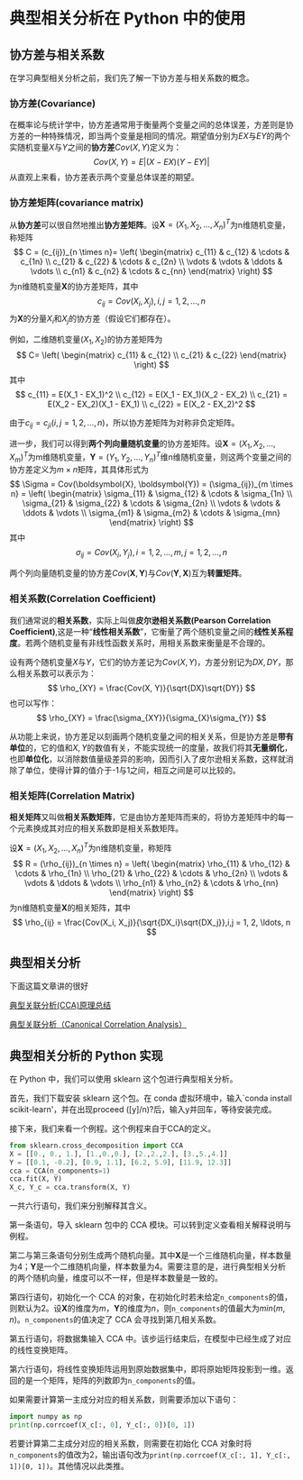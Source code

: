 # 典型相关分析在 Python 中的使用

## 协方差与相关系数

在学习典型相关分析之前，我们先了解一下协方差与相关系数的概念。

### 协方差(Covariance)

在概率论与统计学中，协方差通常用于衡量两个变量之间的总体误差，方差则是协方差的一种特殊情况，即当两个变量是相同的情况。期望值分别为$EX$与$EY$的两个实随机变量$X$与$Y$之间的**协方差**$Cov(X,Y)$定义为：
$$
Cov(X,Y) = E|(X-EX)(Y-EY)|
$$
从直观上来看，协方差表示两个变量总体误差的期望。

### 协方差矩阵(covariance matrix)

从**协方差**可以很自然地推出**协方差矩阵**。设$\boldsymbol{X}=(X_1,X_2,\ldots,X_n)^T$为n维随机变量，称矩阵
$$
C = (c_{ij})_{n \times n}=
\left(
    \begin{matrix}
    c_{11} & c_{12} & \cdots & c_{1n} \\
    c_{21} & c_{22} & \cdots & c_{2n} \\
    \vdots & \vdots & \ddots & \vdots \\
    c_{n1} & c_{n2} & \cdots & c_{nn}
    \end{matrix}
\right)
$$
为n维随机变量$\boldsymbol{X}$的协方差矩阵，其中
$$
c_{ij} = Cov(X_i, X_j), i,j = 1, 2, \ldots, n
$$
为$\boldsymbol{X}$的分量$X_i$和$X_j$的协方差（假设它们都存在）。

例如，二维随机变量$(X_1, X_2)$的协方差矩阵为
$$
C=
\left(
    \begin{matrix}
    c_{11} & c_{12} \\
    c_{21} & c_{22}
    \end{matrix}
\right)
$$
其中
$$
c_{11} = E(X_1 - EX_1)^2 \\
c_{12} = E(X_1 - EX_1)(X_2 - EX_2) \\
c_{21} = E(X_2 - EX_2)(X_1 - EX_1) \\
c_{22} = E(X_2 - EX_2)^2
$$

由于$c_{ij} = c_{ji}(i,j = 1, 2, \ldots, n)$，所以协方差矩阵为对称非负定矩阵。

进一步，我们可以得到**两个列向量随机变量**的协方差矩阵。设$\boldsymbol{X} = (X_1, X_2, \ldots, X_m)^T$为m维随机变量，$\boldsymbol{Y} = (Y_1, Y_2, \ldots, Y_n)^T$维n维随机变量，则这两个变量之间的协方差定义为$m \times n$矩阵，其具体形式为
$$
\Sigma = Cov(\boldsymbol{X}, \boldsymbol{Y}) = (\sigma_{ij})_{m \times n} =
\left(
    \begin{matrix}
    \sigma_{11} & \sigma_{12} & \cdots & \sigma_{1n} \\
    \sigma_{21} & \sigma_{22} & \cdots & \sigma_{2n} \\
    \vdots & \vdots & \ddots & \vdots \\
    \sigma_{m1} & \sigma_{m2} & \cdots & \sigma_{mn}
    \end{matrix}
\right)
$$
其中
$$
\sigma_{ij} = Cov(X_i, Y_j),i = 1, 2, \ldots, m,j = 1, 2, \ldots, n
$$

两个列向量随机变量的协方差$Cov(\boldsymbol{X}, \boldsymbol{Y})$与$Cov(\boldsymbol{Y}, \boldsymbol{X})$互为**转置矩阵**。

### 相关系数(Correlation Coefficient)

我们通常说的**相关系数**，实际上叫做**皮尔逊相关系数(Pearson Correlation Coefficient)**,这是一种“**线性相关系数**”，它衡量了两个随机变量之间的**线性关系程度**。若两个随机变量有非线性函数关系时，用相关系数来衡量是不合理的。

设有两个随机变量$X$与$Y$，它们的协方差记为$Cov(X, Y)$，方差分别记为$DX,DY$，那么相关系数可以表示为：
$$
\rho_{XY} = \frac{Cov(X, Y)}{\sqrt{DX}\sqrt{DY}}
$$
也可以写作：
$$
\rho_{XY} = \frac{\sigma_{XY}}{\sigma_{X}\sigma_{Y}}
$$

从功能上来说，协方差足以刻画两个随机变量之间的相关关系，但是协方差是**带有单位**的，它的值和$X,Y$的数值有关，不能实现统一的度量，故我们将其**无量纲化**，也即**单位化**，以消除数值量级差异的影响，因而引入了皮尔逊相关系数，这样就消除了单位，使得计算的值介于-1与1之间，相互之间是可以比较的。

### 相关矩阵(Correlation Matrix)

**相关矩阵**又叫做**相关系数矩阵**，它是由协方差矩阵而来的，将协方差矩阵中的每一个元素换成其对应的相关系数即是相关系数矩阵。

设$\boldsymbol{X}=(X_1,X_2,\ldots,X_n)^T$为n维随机变量，称矩阵
$$
R = (\rho_{ij})_{n \times n} =
\left(
    \begin{matrix}
    \rho_{11} & \rho_{12} & \cdots & \rho_{1n} \\
    \rho_{21} & \rho_{22} & \cdots & \rho_{2n} \\
    \vdots & \vdots & \ddots & \vdots \\
    \rho_{n1} & \rho_{n2} & \cdots & \rho_{nn}
    \end{matrix}
\right)
$$
为n维随机变量$\boldsymbol{X}$的相关矩阵，其中
$$
\rho_{ij} = \frac{Cov(X_i, X_j)}{\sqrt{DX_i}\sqrt{DX_j}},i,j = 1, 2, \ldots, n
$$

## 典型相关分析

下面这篇文章讲的很好

[典型关联分析(CCA)原理总结](https://www.cnblogs.com/pinard/p/6288716.html)

[典型关联分析（Canonical Correlation Analysis）](https://www.cnblogs.com/jerrylead/archive/2011/06/20/2085491.html)

## 典型相关分析的 Python 实现

在 Python 中，我们可以使用 sklearn 这个包进行典型相关分析。

首先，我们下载安装 sklearn 这个包。在 conda 虚拟环境中，输入`conda install scikit-learn'，并在出现proceed ([y]/n)?后，输入y并回车，等待安装完成。

接下来，我们来看一个例程。这个例程来自于CCA的定义。

```py
from sklearn.cross_decomposition import CCA
X = [[0., 0., 1.], [1.,0.,0.], [2.,2.,2.], [3.,5.,4.]]
Y = [[0.1, -0.2], [0.9, 1.1], [6.2, 5.9], [11.9, 12.3]]
cca = CCA(n_components=1)
cca.fit(X, Y)
X_c, Y_c = cca.transform(X, Y)
```

一共六行语句，我们来分别解释其含义。

第一条语句，导入 sklearn 包中的 CCA 模块。可以转到定义查看相关解释说明与例程。

第二与第三条语句分别生成两个随机向量。其中$\boldsymbol{X}$是一个三维随机向量，样本数量为4；$\boldsymbol{Y}$是一个二维随机向量，样本数量为4。需要注意的是，进行典型相关分析的两个随机向量，维度可以不一样，但是样本数量是一致的。

第四行语句，初始化一个 CCA 的对象，在初始化时若未给定`n_components`的值，则默认为2。设$\boldsymbol{X}$的维度为$m$，$\boldsymbol{Y}$的维度为$n$，则`n_components`的值最大为$min(m, n)$。`n_components`的值决定了 CCA 会寻找到第几相关系数。

第五行语句，将数据集输入 CCA 中。该步运行结束后，在模型中已经生成了对应的线性变换矩阵。

第六行语句，将线性变换矩阵运用到原始数据集中，即将原始矩阵投影到一维。返回的是一个矩阵，矩阵的列数即为`n_components`的值。

如果需要计算第一主成分对应的相关系数，则需要添加以下语句：

```py
import numpy as np
print(np.corrcoef(X_c[:, 0], Y_c[:, 0])[0, 1])
```

若要计算第二主成分对应的相关系数，则需要在初始化 CCA 对象时将`n_components`的值改为2，输出语句改为`print(np.corrcoef(X_c[:, 1], Y_c[:, 1])[0, 1])`。其他情况以此类推。
